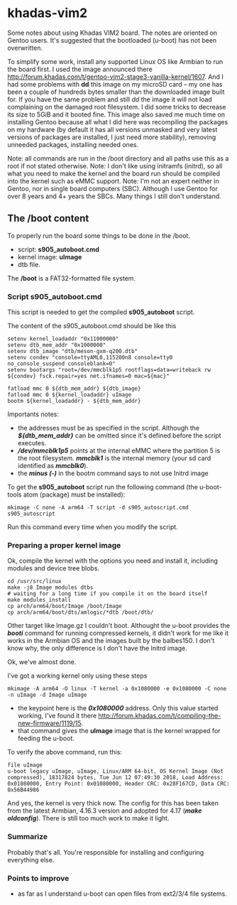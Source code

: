 # khadas-vim2
Some notes about using Khadas VIM2 board. The notes are oriented on Gentoo users. It's suggested that the bootloaded (u-boot) has not been overwritten.

To simplify some work, install any supported Linux OS like Armbian to run the board first. I used the image announced there http://forum.khadas.com/t/gentoo-vim2-stage3-vanilla-kernel/1607. And I had some problems with **dd** this image on my microSD card – my one has been a couple of hundreds bytes smaller than the downloaded image built for. If you have the same problem and still *dd* the image it will not load complaining on the damaged root filesystem. I did some tricks to decrease its size to 5GiB and it booted fine. This image also saved me much time on installing Gentoo because all what I did here was recompiling the packages on my hardware (by default it has all versions unmasked and very latest versions of packages are installed, I just need more stability), removing unneeded packages, installing needed ones.

Note: all commands are run in the /boot directory and all paths use this as a root if not stated otherwise.
Note: I don't like using initramfs (initrd), so all what you need to make the kernel and the board run should be compiled into the kernel such as eMMC support.
Note: I'm not an expert neither in Gentoo, nor in single board computers (SBC). Although I use Gentoo for over 8 years and 4+ years the SBCs. Many things I still don't understand.

## The /boot content

To properly run the board some things to be done in the /boot.

- script: **s905_autoboot.cmd**
- kernel image: **uImage**
- dtb file.

The **/boot** is a FAT32-formatted file system.

### Script s905_autoboot.cmd

This script is needed to get the compiled **s905_autoboot** script.

The content of the s905_autoboot.cmd should be like this
```shell
setenv kernel_loadaddr "0x11000000"
setenv dtb_mem_addr "0x1000000"
setenv dtb_image "dtb/meson-gxm-q200.dtb"
setenv condev "console=ttyAML0,115200n8 console=tty0 no_console_suspend consoleblank=0"
setenv bootargs "root=/dev/mmcblk1p5 rootflags=data=writeback rw ${condev} fsck.repair=yes net.ifnames=0 mac=${mac}"

fatload mmc 0 ${dtb_mem_addr} ${dtb_image}
fatload mmc 0 ${kernel_loadaddr} uImage
bootm ${kernel_loadaddr} - ${dtb_mem_addr}
```

Importants notes:
- the addresses must be as specified in the script. Although the ***${dtb_mem_addr}*** can be omitted since it's defined before the script executes.
- ***/dev/mmcblk1p5*** points at the internal eMMC where the partition 5 is the root filesystem. ***mmcblk1*** is the internal memory (your sd card identified as ***mmcblk0***).
- the ***minus (-)*** in the bootm command says to not use Initrd image

To get the **s905_autoboot** script run the following command (the u-boot-tools atom (package) must be installed):
```shell
mkimage -C none -A arm64 -T script -d s905_autoscript.cmd s905_autoscript
```
Run this command every time when you modify the script.

### Preparing a proper kernel image

Ok, compile the kernel with the options you need and install it, including modules and device tree blobs.

```shell
cd /usr/src/linux
make -j8 Image modules dtbs
# waiting for a long time if you compile it on the board itself
make modules_install
cp arch/arm64/boot/Image /boot/Image
cp arch/arm64/boot/dts/amlogic/*dtb /boot/dtb/
```
Other target like Image.gz I couldn't boot. Althought the u-boot provides the ***booti*** command for running compressed kernels, it didn't work for me like it works in the Armbian OS and the images built by the balbes150. I don't know why, the only difference is I don't have the Initrd image.


Ok, we've almost done.


I've got a working kernel only using these steps
```shell
mkimage -A arm64 -O linux -T kernel -a 0x1080000 -e 0x1080000 -C none -n uImage -d Image uImage
```
- the keypoint here is the ***0x1080000*** address. Only this value started working, I've found it there http://forum.khadas.com/t/compiling-the-new-firmware/1119/15.
- that command gives the **uImage** image that is the kernel wrapped for feeding the u-boot.

To verify the above command, run this:
```shell
file uImage
u-boot legacy uImage, uImage, Linux/ARM 64-bit, OS Kernel Image (Not compressed), 18317824 bytes, Tue Jun 12 07:49:30 2018, Load Address: 0x01080000, Entry Point: 0x01080000, Header CRC: 0x28F167CD, Data CRC: 0x56B44986
```

And yes, the kernel is very thick now. The config for this has been taken from the latest Armbian, 4.16.3 version and adopted for 4.17 (***make oldconfig***). There is still too much work to make it light.

### Summarize
Probably that's all. You're responsible for installing and configuring everything else.

### Points to improve
- as far as I understand u-boot can open files from ext2/3/4 file systems.
